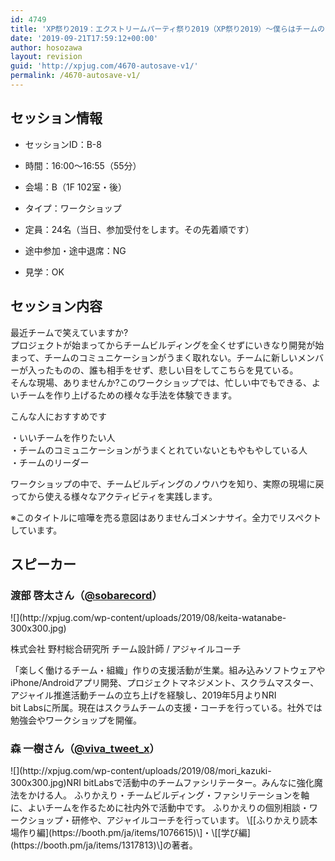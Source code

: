 ```yaml
---
id: 4749
title: 'XP祭り2019：エクストリームパーティ祭り2019（XP祭り2019）～僕らはチームのかけら～（渡部 啓太さん、森 一樹さん）'
date: '2019-09-21T17:59:12+00:00'
author: hosozawa
layout: revision
guid: 'http://xpjug.com/4670-autosave-v1/'
permalink: /4670-autosave-v1/
---
```


## セッション情報

- セッションID：B-8
- 時間：16:00～16:55（55分）
- 会場：B（1F 102室・後）
- タイプ：ワークショップ

- 定員：24名（当日、参加受付をします。その先着順です）
- 途中参加・途中退席：NG
- 見学：OK

## セッション内容

最近チームで笑えていますか?  
<span class="im">プロジェクトが始まってからチームビルディングを全くせずにいき<wbr></wbr>なり開発が始まって、チームのコミュニケーションがうまく取れな<wbr></wbr>い。チームに新しいメンバーが入ったものの、誰も相手をせず、悲<wbr></wbr>しい目をしてこちらを見ている。  
</span>そんな現場、ありませんか?このワークショップでは、忙しい中でもできる、よいチームを作り<wbr></wbr>上げるための様々な手法を体験できます。

<span class="im"><span class="im">こんな人におすすめです</span></span>

・いいチームを作りたい人  
・チームのコミュニケーションがうまくとれていないともやもやし<wbr></wbr>ている人  
・チームのリーダー

ワークショップの中で、チームビルディングのノウハウを知り、実<wbr></wbr>際の現場に戻ってから使える様々なアクティビティを実践します。

※このタイトルに喧嘩を売る意図はありませんゴメンナサイ。全力<wbr></wbr>でリスペクトしています。

## スピーカー

### 渡部 啓太さん（[@sobarecord](https://twitter.com/sobarecord)）

<div class="profile">![](http://xpjug.com/wp-content/uploads/2019/08/keita-watanabe-300x300.jpg)

株式会社 野村総合研究所 チーム設計師 / アジャイルコーチ

「楽しく働けるチーム・組織」作りの支援活動が生業。組み込みソ<wbr></wbr>フトウェアやiPhone/Androidアプリ開発、<wbr></wbr>プロジェクトマネジメント、スクラムマスター、アジャイル推進活<wbr></wbr>動チームの立ち上げを経験し、2019年5月よりNRI  
bit Labsに所属。現在はスクラムチームの支援・コーチを行ってい<wbr></wbr>る。社外では勉強会やワークショップを開催。

</div>

### 森 一樹さん（[@viva\_tweet\_x](https://twitter.com/@viva_tweet_x)）

<div class="profile">![](http://xpjug.com/wp-content/uploads/2019/08/mori_kazuki-300x300.jpg)NRI bitLabsで活動中のチームファシリテーター。みんなに強化魔法をかける人。  
ふりかえり・チームビルディング・ファシリテーションを軸に、よいチームを作るために社内外で活動中です。  
ふりかえりの個別相談・ワークショップ・研修や、アジャイルコーチを行っています。  
\[[ふりかえり読本 場作り編](https://booth.pm/ja/items/1076615)\]・\[[学び編](https://booth.pm/ja/items/1317813)\]の著者。

</div>   
<script async="" class="speakerdeck-embed" data-id="56f5676aa92e43ad8e7ab738159f94b3" data-ratio="1.77777777777778" src="//speakerdeck.com/assets/embed.js"></script>